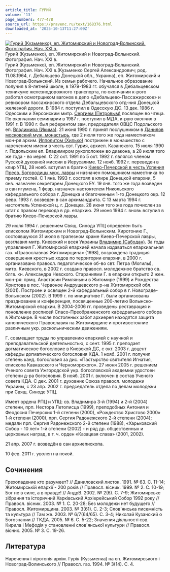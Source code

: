 ```yaml
---
article_title: ГУРИЙ
volume: '13'
page_numbers: 477-478
source_url: https://pravenc.ru/text/168376.html
downloaded_at: '2025-10-13T11:27:09Z'
---
```


[![Гурий (Кузьменко), еп. Житомирский и Новоград-Волынский. Фотография. Нач. XXI в.](https://pravenc.ru/data/629/475/1234/i200.jpg "Кликните для увеличения картинки")](https://pravenc.ru/data/629/475/1234/i400.jpg)Гурий (Кузьменко), еп. Житомирский и Новоград-Волынский. Фотография. Нач. XXI в.  
Гурий (Кузьменко), еп. Житомирский и Новоград-Волынский. Фотография. Нач. XXI в.(Кузьменко Сергей Александрович; род. 11.08.1964, г. Дебальцево Донецкой обл., Украина), еп. Житомирский и Новоград-Волынский. Из семьи рабочего. Начальное образование получил в 8-летней школе, в 1979-1983 гг. обучался в Дебальцевском техникуме железнодорожного транспорта, по окончании к-рого работал осмотрщиком вагонов в депо «Дебальцево-Пассажирское» и ревизором пассажирского отдела Дебальцевского отд-ния Донецкой железной дороги. В 1984 г. поступил в Одесскую ДС. 13 дек. 1986 г. Одесским и Херсонским митр. [Сергием (Петровым)](<https://pravenc.ru/text/Сергием (Петровым).html>) посвящен во чтеца. По окончании семинарии в 1987 г. поступил в МДА, к-рую окончил в 1991 г. В 1990 г. был референтом зам. председателя ОВЦС Подольского еп. [Владимира (Икима)](<https://pravenc.ru/text/Владимира (Икима).html>). 21 июня 1990 г. принят послушником в [Данилов московский муж. монастырь](<https://pravenc.ru/text/Данилов московский муж  монастырь.html>), где 2 июля того же года наместником мон-ря архим. [Ипполитом (Хилько)](<https://pravenc.ru/text/Ипполитом (Хилько).html>) пострижен в монашество с наречением имени в честь свт. Гурия, архиеп. Казанского. 15 июля 1990 г. Подольским еп. Владимиром рукоположен во диакона, а 28 июля того же года - во иерея. С 22 окт. 1991 по 5 окт. 1992 г. являлся членом Русской духовной миссии в Иерусалиме. 12 нояб. 1992 г. переведен в клир УПЦ, 28 нояб. вступил в братию [Киево-Печерской в честь Успения Пресв. Богородицы муж. лавры](<https://pravenc.ru/text/Киево-Печерской в честь Успения Пресв  Богородицы муж  лавры.html>) и назначен помощником наместника по приему гостей. С 1 янв. 1993 г. состоял в клире Донецкой епархии, 5 янв. назначен секретарем Донецкого ЕУ. 19 янв. того же года возведен в сан игумена, 1 февр. назначен настоятелем Никольского кафедрального собора г. Донецка и благочинным 1-го Донецкого окр. 12 февр. 1993 г. возведен в сан архимандрита. С 13 марта 1994 г. настоятель Успенской ц. г. Донецка. 28 июня того же года почислен за штат с правом перехода в др. епархию. 29 июня 1994 г. вновь вступил в братию Киево-Печерской лавры.

29 июля 1994 г. решением Свящ. Синода УПЦ определен быть епископом Житомирским и Новоград-Волынским. Хиротонию Г., состоявшуюся 31 июля в трапезном храме Киево-Печерской лавры, возглавил митр. Киевский и всея Украины [Владимир (Сабодан)](https://pravenc.ru/text/Владимир.html). За годы управления Г. Житомирской епархией начала издаваться епархиальная газ. «Православная Житомирщина» (1998), возрождена традиция совершения крестных ходов по территории епархии, в 2000 г. организовано правосл. педагогическое об-во свт. Петра (Могилы), митр. Киевского, в 2002 г. создано правосл. молодежное братство св. блгв. кн. Александра Невского. Стараниями Г. в епархии открыто 2 жен. мон-ря: прмц. Анастасии Римляныни в Житомире (1999) и Рождества Христова в пос. Червоное Андрушевского р-на Житомирской обл. (2001). Построен и освящен 2-й кафедральный собор в г. Новограде-Волынском (2002). В 1999 г. по инициативе Г. были организованы празднование и конференция, посвященные 200-летию Волынско-Житомирской епархии. В 2004-2006 гг. проведены реставрация и поновление росписей Спасо-Преображенского кафедрального собора в Житомире. В числе постоянных забот архиерея находятся защита канонического Православия на Житомирщине и противостояние различным укр. раскольническим движениям.

Г. совмещает труды по управлению епархией с научной и преподавательской деятельностью, с сент. 1995 г. преподает догматическое богословие в Киевской ДС, с окт. 2003 г. доцент кафедры догматического богословия КДА. 1 нояб. 2001 г. получил степень канд. богословия за дис. «Пастырство святителя Игнатия, епископа Кавказского и Черноморского». 27 июня 2005 г. решением Ученого совета Ужгородской укр. богословской академии удостоен степени д-ра богословия. В нояб. 2001 г. включен в состав Ученого совета КДА. С дек. 2001 г. духовник Союза правосл. молодежи Украины, с 23 апр. 2002 г. председатель отдела по делам молодежи при Свящ. Синоде УПЦ.

Имеет ордена РПЦ и УПЦ: св. Владимира 3-й (1994) и 2-й (2004) степени, прп. Нестора Летописца (1999), преподобных Антония и Феодосия Печерских 1-й степени (2000), «Рождество Христово 2000» 1-й степени (2000), прп. Сергия Радонежского 2-й степени (2004); медали прп. Сергия Радонежского 2-й степени (1988), «Харьковский Собор - 10 лет» 1-й степени (2002) - и ряд др. общественных и церковных наград, в т. ч. орден «Казацкая слава» (2001, 2002).

21 апр. 2007 г. возведён в сан архиепископа.

10 фев. 2011 г. уволен на покой.

## Сочинения

Грехопадение кто разумеет? // Даниловский листок. 1991. № 63. С. 11-14; Житомирськiй епархiï - 200 рокiв // Правосл. вiсник. 1999. № 2. С. 10-19; Бог не в силе, а в правде! // АндрВ. 2002. № 2(6). С. 7-9; Житомирське зiбрання та iсторичний Харкiвський Архiерейський Собор 1992 року // Правосл. вiсник. 2003. № 1. С. 20-28; Без молодежи нет будущего // Правосл. Житомирщина. 2003. № 3(61). С. 2-3; Слов'янська писемнicть та культура // Там же. 2003. № 6/7(64/65). С. 3-4; Николай Кузанский о Богознании // ТКДА. 2005. № 6. С. 5-22; Значения дiяльностi свв. Кирила i Мефодiя у становленнi слов'янськоï культури // Правосл. вiсник. 2005. № 3. С. 19-26.

## Литература

Наречения i хiротонiя архiм. Гурiя (Кузьменка) на єп. Житомирського i Новоград-Волинського // Правосл. газ. 1994. № 3(14). С. 4.
